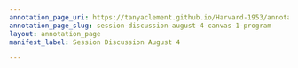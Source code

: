 ```yaml
---
annotation_page_uri: https://tanyaclement.github.io/Harvard-1953/annotations/session-discussion-august-4-canvas-1-program.json
annotation_page_slug: session-discussion-august-4-canvas-1-program
layout: annotation_page
manifest_label: Session Discussion August 4

---
```

